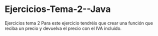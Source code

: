 # Ejercicios-Tema-2--Java

Ejercicios tema 2
Para este ejercicio tendréis que crear una función que reciba un precio y devuelva el precio con el IVA incluido.
